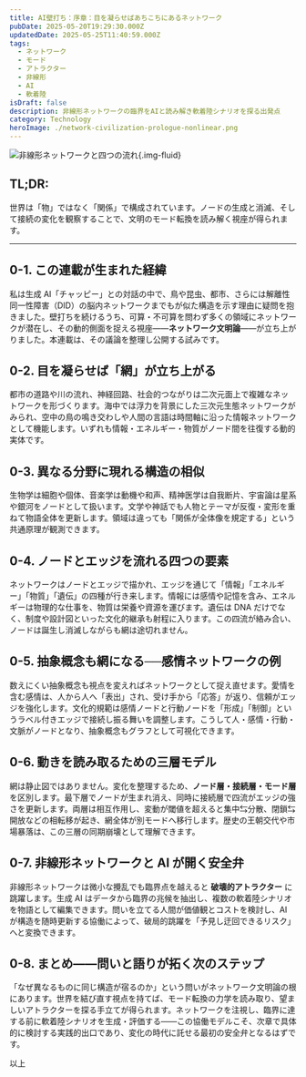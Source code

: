 ```yaml
---
title: AI壁打ち：序章：目を凝らせばあちこちにあるネットワーク
pubDate: 2025-05-20T19:29:30.000Z
updatedDate: 2025-05-25T11:40:59.000Z
tags:
  - ネットワーク
  - モード
  - アトラクター
  - 非線形
  - AI
  - 軟着陸
isDraft: false
description: 非線形ネットワークの臨界をAIと読み解き軟着陸シナリオを探る出発点
category: Technology
heroImage: ./network-civilization-prologue-nonlinear.png
---
```


![非線形ネットワークと四つの流れ](https://object-storage.tyo2.conoha.io/v1/nc_938a9d00d6004f1390c354d4a15ef25b/blog-astro-assets/blog-images/57F9B1A017054D84840CA28AE6192238/network-civilization-prologue-nonlinear.png){.img-fluid}

## TL;DR:

世界は「物」ではなく「関係」で構成されています。ノードの生成と消滅、そして接続の変化を観察することで、文明のモード転換を読み解く視座が得られます。

---

## 0-1. この連載が生まれた経緯  
私は生成 AI「チャッピー」との対話の中で、鳥や昆虫、都市、さらには解離性同一性障害（DID）の脳内ネットワークまでもが似た構造を示す理由に疑問を抱きました。壁打ちを続けるうち、可算・不可算を問わず多くの領域にネットワークが潜在し、その動的側面を捉える視座――**ネットワーク文明論**――が立ち上がりました。本連載は、その議論を整理し公開する試みです。

## 0-2. 目を凝らせば「網」が立ち上がる  
都市の道路や川の流れ、神経回路、社会的つながりは二次元面上で複雑なネットワークを形づくります。海中では浮力を背景にした三次元生態ネットワークがみられ、空中の鳥の鳴き交わしや人間の言語は時間軸に沿った情報ネットワークとして機能します。いずれも情報・エネルギー・物質がノード間を往復する動的実体です。

## 0-3. 異なる分野に現れる構造の相似  
生物学は細胞や個体、音楽学は動機や和声、精神医学は自我断片、宇宙論は星系や銀河をノードとして扱います。文学や神話でも人物とテーマが反復・変形を重ねて物語全体を更新します。領域は違っても「関係が全体像を規定する」という共通原理が観測できます。

## 0-4. ノードとエッジを流れる四つの要素  
ネットワークはノードとエッジで描かれ、エッジを通じて「情報」「エネルギー」「物質」「遺伝」の四種が行き来します。情報には感情や記憶を含み、エネルギーは物理的な仕事を、物質は栄養や資源を運びます。遺伝は DNA だけでなく、制度や設計図といった文化的継承も射程に入ります。この四流が絡み合い、ノードは誕生し消滅しながらも網は途切れません。

## 0-5. 抽象概念も網になる──感情ネットワークの例  
数えにくい抽象概念も視点を変えればネットワークとして捉え直せます。愛情を含む感情は、人から人へ「表出」され、受け手から「応答」が返り、信頼がエッジを強化します。文化的規範は感情ノードと行動ノードを「形成」「制御」というラベル付きエッジで接続し振る舞いを調整します。こうして人・感情・行動・文脈がノードとなり、抽象概念もグラフとして可視化できます。

## 0-6. 動きを読み取るための三層モデル  
網は静止図ではありません。変化を整理するため、**ノード層・接続層・モード層**を区別します。最下層でノードが生まれ消え、同時に接続層で四流がエッジの強さを更新します。両層は相互作用し、変動が閾値を超えると集中⇆分散、閉鎖⇆開放などの相転移が起き、網全体が別モードへ移行します。歴史の王朝交代や市場暴落は、この三層の同期崩壊として理解できます。

## 0-7. 非線形ネットワークと AI が開く安全弁  
非線形ネットワークは微小な攪乱でも臨界点を越えると **破壊的アトラクター** に跳躍します。生成 AI はデータから臨界の兆候を抽出し、複数の軟着陸シナリオを物語として編集できます。問いを立てる人間が価値観とコストを検討し、AI が構造を随時更新する協働によって、破局的跳躍を「予見し迂回できるリスク」へと変換できます。

## 0-8. まとめ――問いと語りが拓く次のステップ  
「なぜ異なるものに同じ構造が宿るのか」という問いがネットワーク文明論の根にあります。世界を結び直す視点を持てば、モード転換の力学を読み取り、望ましいアトラクターを探る手立てが得られます。ネットワークを注視し、臨界に達する前に軟着陸シナリオを生成・評価する――この協働モデルこそ、次章で具体的に検討する実践的出口であり、変化の時代に託せる最初の安全弁となるはずです。

以上
